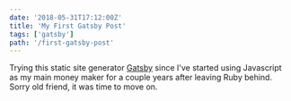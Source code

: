 ```yaml
---
date: '2018-05-31T17:12:00Z'
title: 'My First Gatsby Post'
tags: ['gatsby']
path: '/first-gatsby-post'
---
```


Trying this static site generator [Gatsby](https://www.gatsbyjs.org) since I've
started using Javascript as my main money maker for a couple years after leaving
Ruby behind. Sorry old friend, it was time to move on.
